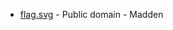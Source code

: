 * [flag.svg](https://commons.wikimedia.org/wiki/File:Flag_of_Hordaland.svg) - Public domain - Madden
